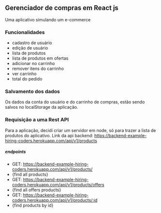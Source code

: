 ## Gerenciador de compras em React js
Uma aplicativo simulando um e-commerce

### Funcionalidades
- cadastro de usuário
- edição de usuário
- lista de produtos
- lista de produtos em ofertas
- adicionar no carrinho
- remover itens do carrinho
- ver carrinho
- total do pedido

### Salvamento dos dados
Os dados da conta do usuário e do carrinho de compras, estão sendo salvos no localStorage da aplicação.

### Requisição a uma Rest API
Para a aplicação, decidi criar um servidor em node, só para trazer a lista de produtos do aplicativo.
Link da api backend: https://backend-example-hiring-coders.herokuapp.com/api/v1/products

##### endpoints
- GET: https://backend-example-hiring-coders.herokuapp.com/api/v1/products/
- {find all products}
- GET: https://backend-example-hiring-coders.herokuapp.com/api/v1/products/offers
- {find all offers products}
- GET: https://backend-example-hiring-coders.herokuapp.com/api/v1/products/:id
- {find products by id}
